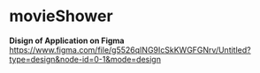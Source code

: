 # movieShower

**Disign of Application on Figma**
https://www.figma.com/file/g5526qING9IcSkKWGFGNrv/Untitled?type=design&node-id=0-1&mode=design

